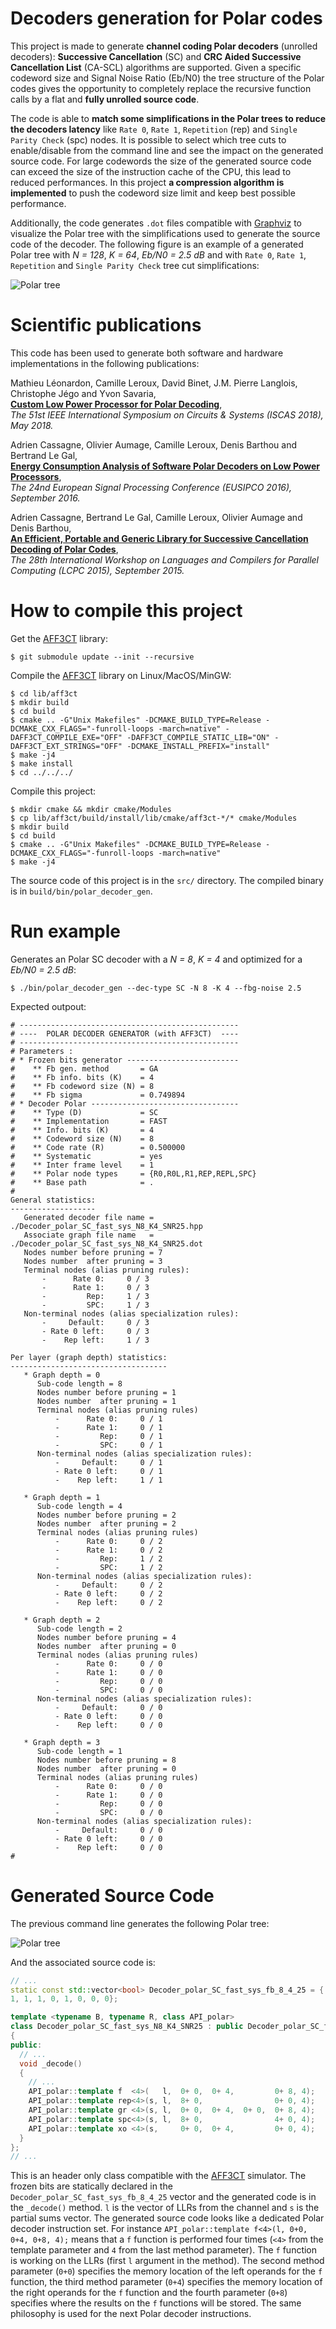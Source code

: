 # Decoders generation for Polar codes

This project is made to generate **channel coding Polar decoders** (unrolled
decoders): **Successive Cancellation** (SC) and **CRC Aided Successive
Cancellation List** (CA-SCL) algorithms are supported. Given a specific codeword
size and Signal Noise Ratio (Eb/N0) the tree structure of the Polar codes gives
the opportunity to completely replace the recursive function calls by a flat and
**fully unrolled source code**.

The code is able to **match some simplifications in the Polar trees to reduce
the decoders latency** like ``Rate 0``, ``Rate 1``, ``Repetition`` (rep) and
``Single Parity Check`` (spc) nodes. It is possible to select which tree cuts to
enable/disable from the command line and see the impact on the generated source
code. For large codewords the size of the generated source code can exceed the
size of the instruction cache of the CPU, this lead to reduced performances. In
this project **a compression algorithm is implemented** to push the codeword
size limit and keep best possible performance.

Additionally, the code generates ``.dot`` files compatible with
[Graphviz](https://www.graphviz.org/) to visualize the Polar tree with the
simplifications used to generate the source code of the decoder. The following
figure is an example of a generated Polar tree with *N = 128*, *K = 64*,
*Eb/N0 = 2.5 dB* and with ``Rate 0``, ``Rate 1``, ``Repetition`` and ``Single
Parity Check`` tree cut simplifications:

![Polar tree](img/polar_tree_(128,64)_(2.5dB)_(r0,r1,rep,spc).svg)

# Scientific publications

This code has been used to generate both software and hardware implementations
in the following publications:

Mathieu Léonardon, Camille Leroux, David Binet, J.M. Pierre Langlois, Christophe Jégo and Yvon Savaria,  
[**Custom Low Power Processor for Polar Decoding**](https://doi.org/10.1109/ISCAS.2018.8351739),  
*The 51st IEEE International Symposium on Circuits & Systems (ISCAS 2018), May 2018.*


Adrien Cassagne, Olivier Aumage, Camille Leroux, Denis Barthou and Bertrand Le Gal,  
[**Energy Consumption Analysis of Software Polar Decoders on Low Power Processors**](https://doi.org/10.1109/EUSIPCO.2016.7760327),  
*The 24nd European Signal Processing Conference (EUSIPCO 2016), September 2016.*


Adrien Cassagne, Bertrand Le Gal, Camille Leroux, Olivier Aumage and Denis Barthou,  
[**An Efficient, Portable and Generic Library for Successive Cancellation Decoding of Polar Codes**](https://doi.org/10.1007/978-3-319-29778-1_19),  
*The 28th International Workshop on Languages and Compilers for Parallel Computing (LCPC 2015), September 2015.*

# How to compile this project

Get the [AFF3CT](https://github.com/aff3ct/aff3ct) library:

    $ git submodule update --init --recursive

Compile the [AFF3CT](https://github.com/aff3ct/aff3ct) library on Linux/MacOS/MinGW:

    $ cd lib/aff3ct
    $ mkdir build
    $ cd build
    $ cmake .. -G"Unix Makefiles" -DCMAKE_BUILD_TYPE=Release -DCMAKE_CXX_FLAGS="-funroll-loops -march=native" -DAFF3CT_COMPILE_EXE="OFF" -DAFF3CT_COMPILE_STATIC_LIB="ON" -DAFF3CT_EXT_STRINGS="OFF" -DCMAKE_INSTALL_PREFIX="install"
    $ make -j4
    $ make install
    $ cd ../../../

Compile this project:

    $ mkdir cmake && mkdir cmake/Modules
    $ cp lib/aff3ct/build/install/lib/cmake/aff3ct-*/* cmake/Modules
    $ mkdir build
    $ cd build
    $ cmake .. -G"Unix Makefiles" -DCMAKE_BUILD_TYPE=Release -DCMAKE_CXX_FLAGS="-funroll-loops -march=native"
    $ make -j4

The source code of this project is in the `src/` directory.
The compiled binary is in `build/bin/polar_decoder_gen`.

# Run example

Generates an Polar SC decoder with a *N = 8*, *K = 4* and optimized for a *Eb/N0 = 2.5 dB*:

    $ ./bin/polar_decoder_gen --dec-type SC -N 8 -K 4 --fbg-noise 2.5

Expected outpout:

    # -------------------------------------------------
    # ----  POLAR DECODER GENERATOR (with AFF3CT)  ----
    # -------------------------------------------------
    # Parameters :
    # * Frozen bits generator -------------------------
    #    ** Fb gen. method       = GA
    #    ** Fb info. bits (K)    = 4
    #    ** Fb codeword size (N) = 8
    #    ** Fb sigma             = 0.749894
    # * Decoder Polar ---------------------------------
    #    ** Type (D)             = SC
    #    ** Implementation       = FAST
    #    ** Info. bits (K)       = 4
    #    ** Codeword size (N)    = 8
    #    ** Code rate (R)        = 0.500000
    #    ** Systematic           = yes
    #    ** Inter frame level    = 1
    #    ** Polar node types     = {R0,R0L,R1,REP,REPL,SPC}
    #    ** Base path            = .
    #
    General statistics:
    -------------------
       Generated decoder file name = ./Decoder_polar_SC_fast_sys_N8_K4_SNR25.hpp
       Associate graph file name   = ./Decoder_polar_SC_fast_sys_N8_K4_SNR25.dot
       Nodes number before pruning = 7
       Nodes number  after pruning = 3
       Terminal nodes (alias pruning rules):
           -      Rate 0:     0 / 3
           -      Rate 1:     0 / 3
           -         Rep:     1 / 3
           -         SPC:     1 / 3
       Non-terminal nodes (alias specialization rules):
           -     Default:     0 / 3
           - Rate 0 left:     0 / 3
           -    Rep left:     1 / 3

    Per layer (graph depth) statistics:
    -----------------------------------
       * Graph depth = 0
          Sub-code length = 8
          Nodes number before pruning = 1
          Nodes number  after pruning = 1
          Terminal nodes (alias pruning rules)
              -      Rate 0:     0 / 1
              -      Rate 1:     0 / 1
              -         Rep:     0 / 1
              -         SPC:     0 / 1
          Non-terminal nodes (alias specialization rules):
              -     Default:     0 / 1
              - Rate 0 left:     0 / 1
              -    Rep left:     1 / 1

       * Graph depth = 1
          Sub-code length = 4
          Nodes number before pruning = 2
          Nodes number  after pruning = 2
          Terminal nodes (alias pruning rules)
              -      Rate 0:     0 / 2
              -      Rate 1:     0 / 2
              -         Rep:     1 / 2
              -         SPC:     1 / 2
          Non-terminal nodes (alias specialization rules):
              -     Default:     0 / 2
              - Rate 0 left:     0 / 2
              -    Rep left:     0 / 2

       * Graph depth = 2
          Sub-code length = 2
          Nodes number before pruning = 4
          Nodes number  after pruning = 0
          Terminal nodes (alias pruning rules)
              -      Rate 0:     0 / 0
              -      Rate 1:     0 / 0
              -         Rep:     0 / 0
              -         SPC:     0 / 0
          Non-terminal nodes (alias specialization rules):
              -     Default:     0 / 0
              - Rate 0 left:     0 / 0
              -    Rep left:     0 / 0

       * Graph depth = 3
          Sub-code length = 1
          Nodes number before pruning = 8
          Nodes number  after pruning = 0
          Terminal nodes (alias pruning rules)
              -      Rate 0:     0 / 0
              -      Rate 1:     0 / 0
              -         Rep:     0 / 0
              -         SPC:     0 / 0
          Non-terminal nodes (alias specialization rules):
              -     Default:     0 / 0
              - Rate 0 left:     0 / 0
              -    Rep left:     0 / 0
    #

# Generated Source Code

The previous command line generates the following Polar tree:

![Polar tree](img/polar_tree_(8,4)_(2.5dB)_(rep,spc).svg)

And the associated source code is:

```cpp
// ...
static const std::vector<bool> Decoder_polar_SC_fast_sys_fb_8_4_25 = {
1, 1, 1, 0, 1, 0, 0, 0};

template <typename B, typename R, class API_polar>
class Decoder_polar_SC_fast_sys_N8_K4_SNR25 : public Decoder_polar_SC_fast_sys<B, R, API_polar>
{
public:
  // ...
  void _decode()
  {
    // ...
    API_polar::template f  <4>(   l,  0+ 0,  0+ 4,         0+ 8, 4);
    API_polar::template rep<4>(s, l,  8+ 0,                0+ 0, 4);
    API_polar::template gr <4>(s, l,  0+ 0,  0+ 4,  0+ 0,  0+ 8, 4);
    API_polar::template spc<4>(s, l,  8+ 0,                4+ 0, 4);
    API_polar::template xo <4>(s,     0+ 0,  0+ 4,         0+ 0, 4);
  }
};
// ...
```

This is an header only class compatible with the
[AFF3CT](https://github.com/aff3ct/aff3ct) simulator. The frozen bits are
statically declared in the ``Decoder_polar_SC_fast_sys_fb_8_4_25`` vector
and the generated code is in the ``_decode()`` method. ``l`` is the vector of
LLRs from the channel and ``s`` is the partial sums vector. The generated source
code looks like a dedicated Polar decoder instruction set. For instance
``API_polar::template f<4>(l, 0+0, 0+4, 0+8, 4);`` means that a ``f``
function is performed four times (``<4>`` from the template parameter and
``4`` from the last method parameter). The ``f`` function is working on the LLRs
(first ``l`` argument in the method). The second method parameter (``0+0``)
specifies the memory location of the left operands for the ``f`` function, the
third method parameter (``0+4``) specifies the memory location of the right
operands for the ``f`` function and the fourth parameter (``0+8``) specifies
where the results on the ``f`` functions will be stored. The same philosophy is
used for the next Polar decoder instructions.
